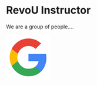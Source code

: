 # RevoU Instructor

We are a group of people....

[![Google Logo](google-logo.png)](https://gogle.com)
